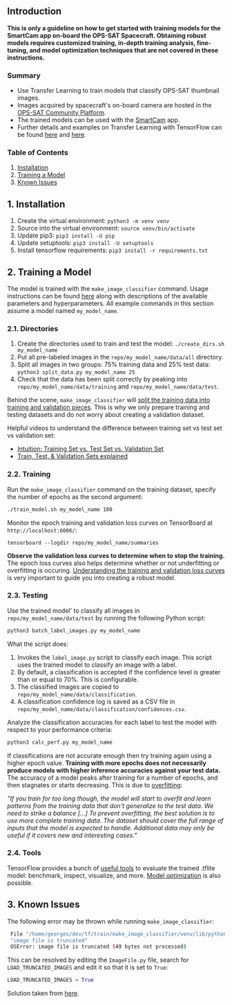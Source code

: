 ## Introduction

**This is only a guideline on how to get started with training models for the SmartCam app on-board the OPS-SAT Spacecraft. Obtaining robust models requires customized training, in-depth training analysis, fine-tuning, and model optimization techniques that are not covered in these instructions.**

### Summary
- Use Transfer Learning to train models that classify OPS-SAT thumbnail images.
- Images acquired by spacecraft's on-board camera are hosted in the [OPS-SAT Community Platform](https://opssat1.esoc.esa.int/).
- The trained models can be used with the [SmartCam](https://github.com/georgeslabreche/opssat-smartcam) app.
- Further details and examples on Transfer Learning with TensorFlow can be found [here](https://github.com/tensorflow/hub/tree/master/tensorflow_hub/tools/make_image_classifier) and [here](https://github.com/tensorflow/hub/blob/master/examples/colab/tf2_image_retraining.ipynb).

### Table of Contents
1. [Installation](https://github.com/georgeslabreche/opssat-smartcam/tree/main/train#1-installation)
2. [Training a Model](https://github.com/georgeslabreche/opssat-smartcam/tree/main/train#2-training-a-model)
3. [Known Issues](https://github.com/georgeslabreche/opssat-smartcam/tree/main/train#3-known-issues)

## 1. Installation

1. Create the virtual environment: `python3 -m venv venv`
2. Source into the virtual environment: `source venv/bin/activate`
3. Update pip3: `pip3 install -U pip`
4. Update setuptools: `pip3 install -U setuptools`
5. Install tensorflow requirements: `pip3 install -r requirements.txt`

## 2. Training a Model
The model is trained with the `make_image_classifier` command. Usage instructions can be found [here](https://github.com/tensorflow/hub/tree/master/tensorflow_hub/tools/make_image_classifier) along with descriptions of the available parameters and hyperparameters. All example commands in this section assume a model named `my_model_name`.

### 2.1. Directories

1. Create the directories used to train and test the model: `./create_dirs.sh my_model_name`
2. Put all pre-labeled images in the `repo/my_model_name/data/all` directory. 
3. Split all images in two groups: 75% training data and 25% test data: `python3 split_data.py my_model_name 25`
4. Check that the data has been split correctly by peaking into `repo/my_model_name/data/training` and `repo/my_model_name/data/test`.

Behind the scene, `make_image_classifier` will [split the training data into training and validation pieces](https://github.com/tensorflow/hub/blob/44e2e19387ed756bc7f1c6e128044f4e26a937db/tensorflow_hub/tools/make_image_classifier/make_image_classifier.py#L59). This is why we only prepare training and testing datasets and do not worry about creating a validation dataset.

Helpful videos to understand the difference between training set vs test set vs validation set:
- [Intuition: Training Set vs. Test Set vs. Validation Set](https://www.youtube.com/watch?v=swCf51Z8QDo)
- [Train, Test, & Validation Sets explained](https://www.youtube.com/watch?v=Zi-0rlM4RDs)

### 2.2. Training

Run the `make_image_classifier` command on the training dataset, specify the number of epochs as the second argument:

```bash
./train_model.sh my_model_name 100
```

Monitor the epoch training and validation loss curves on TensorBoard at `http://localhost:6006/`:
```
tensorboard --logdir repo/my_model_name/summaries
```

**Observe the validation loss curves to determine when to stop the training.** The epoch loss curves also helps determine whether or not underfitting or overfitting is occuring. [Understanding the training and validation loss curves](https://www.youtube.com/watch?v=p3CcfIjycBA) is very important to guide you into creating a robust model. 

### 2.3. Testing
Use the trained model' to classify all images in `repo/my_model_name/data/test` by running the following Python script:

```bash
python3 batch_label_images.py my_model_name
```

What the script does:
1. Invokes the `label_image.py` script to classify each image. This script uses the trained model to classify an image with a label.
2. By default, a classification is accepted if the confidence level is greater than or equal to 70%. This is configurable.
3. The classified images are copied to `repo/my_model_name/data/classification`.
4. A classification confidence log is saved as a CSV file in `repo/my_model_name/data/classification/confidences.csv`.

Analyze the classification accuracies for each label to test the model with respect to your performance criteria:

```bash
python3 calc_perf.py my_model_name
```

If classifications are not accurate enough then try training again using a higher epoch value. **Training with more epochs does not necessarily produce models with higher inference accuracies against your test data.** The accuracy of a model peaks after training for a number of epochs, and then stagnates or starts decreasing. This is due to [overfitting](https://www.tensorflow.org/tutorials/keras/overfit_and_underfit):


 _"If you train for too long though, the model will start to overfit and learn patterns from the training data that don't generalize to the test data. We need to strike a balance [...] To prevent overfitting, the best solution is to use more complete training data. The dataset should cover the full range of inputs that the model is expected to handle. Additional data may only be useful if it covers new and interesting cases."_

### 2.4. Tools

TensorFlow provides a bunch of [useful tools](https://github.com/tensorflow/tensorflow/tree/master/tensorflow/lite/tools) to evaluate the trained .tflite model: benchmark, inspect, visualize, and more. [Model optimization](https://www.tensorflow.org/lite/performance/model_optimization) is also possible.
## 3. Known Issues

The following error may be thrown while running `make_image_classifier`:

```bash
 File "/home/georges/dev/tf/train/make_image_classifier/venv/lib/python3.6/site-packages/PIL/ImageFile.py", line 260, in load 
 "image file is truncated" 
 OSError: image file is truncated (49 bytes not processed) 
```

This can be resolved by editing the `ImageFile.py` file, search for `LOAD_TRUNCATED_IMAGES` and edit it so that it is set to `True`:

```python
LOAD_TRUNCATED_IMAGES = True
```

Solution taken from [here](https://stackoverflow.com/a/23575424/4030804).